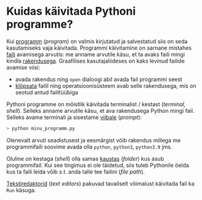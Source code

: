 # Kuidas käivitada Pythoni programme?

Kui [programm](../terminid/sonastik/programm-program.md) (_program_) on valmis kirjutatud ja salvestatud siis on seda kasutamiseks vaja käivitada. Programmi käivitamine on sarnane mistahes [faili](../terminid/sonastik/fail-file.md) avamisega arvutis: me anname arvutile käsu, et ta avaks faili mingi kindla [rakendusega](../terminid/sonastik/rakendustarkvara-application-software.md). Graafilises kasutajaliideses on kaks levinud failide avamise viisi:

* avada rakendus ning `open` dialoogi abil avada fail programmi seest
* [klõpsata](../terminid/sonastik/klopsama-click.md) failil ning operatsioonisüsteem avab selle rakendusega, mis on seotud antud failitüübiga

Pythoni programme on mõistlik käivitada terminalist / kestast (_terminal, shell_). Selleks anname arvutile käsu, et ava rakendusega Python mingi fail. Selleks avame terminali ja sisestame [viibale](../terminid/sonastik/viip-prompt.md) (_prompt_):

```bash
> python minu_programm.py
```

Olenevalt arvuti seadistusest ja eesmärgist võib rakendus millega me programmifaili soovime avada olla `python`, `python3`, `python3.9` jms.

Oluline on kestaga (_shell_) olla samas [kaustas](../terminid/sonastik/kaust-folder.md) (_folder_) kus asub programmifail. Kui see tingimus ei ole täidetud, siis tuleb Pythonile öelda kus ta faili leida võib s.t. anda talle tee failini (_file path_).

[Tekstiredaktorid](../terminid/sonastik/tekstiredaktor-text-editor.md) (_text editors_) pakuvad tavaliselt võimalust käivitada fail ka `Run` käsuga.&#x20;
